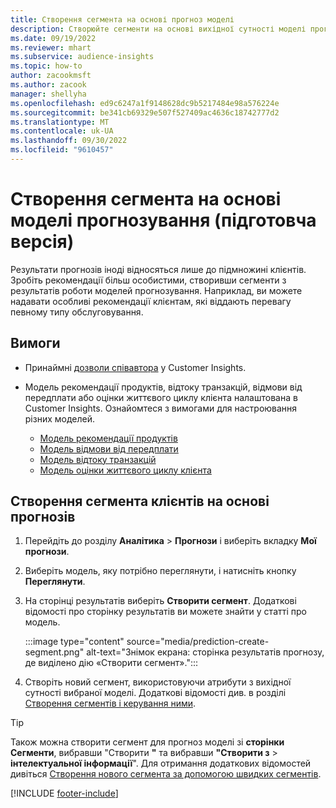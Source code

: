 ```yaml
---
title: Створення сегмента на основі прогноз моделі
description: Створюйте сегменти на основі вихідної сутності моделі прогнозування.
ms.date: 09/19/2022
ms.reviewer: mhart
ms.subservice: audience-insights
ms.topic: how-to
author: zacookmsft
ms.author: zacook
manager: shellyha
ms.openlocfilehash: ed9c6247a1f9148628dc9b5217484e98a576224e
ms.sourcegitcommit: be341cb69329e507f527409ac4636c18742777d2
ms.translationtype: MT
ms.contentlocale: uk-UA
ms.lasthandoff: 09/30/2022
ms.locfileid: "9610457"
---
```

# <a name="create-a-segment-based-on-a-prediction-model-preview"></a>Створення сегмента на основі моделі прогнозування (підготовча версія)

Результати прогнозів іноді відносяться лише до підмножині клієнтів. Зробіть рекомендації більш особистими, створивши сегменти з результатів роботи моделей прогнозування. Наприклад, ви можете надавати особливі рекомендації клієнтам, які віддають перевагу певному типу обслуговування.

## <a name="prerequisites"></a>Вимоги

- Принаймні [дозволи співавтора](permissions.md) у Customer Insights.

- Модель рекомендації продуктів, відтоку транзакцій, відмови від передплати або оцінки життєвого циклу клієнта налаштована в Customer Insights. Ознайомтеся з вимогами для настроювання різних моделей.

  - [Модель рекомендації продуктів](predict-product-recommendation.md)
  - [Модель відмови від передплати](predict-subscription-churn.md)
  - [Модель відтоку транзакцій](predict-transactional-churn.md)
  - [Модель оцінки життєвого циклу клієнта](predict-customer-lifetime-value.md)

## <a name="create-a-customer-segment-based-on-predictions"></a>Створення сегмента клієнтів на основі прогнозів

1. Перейдіть до розділу **Аналітика** > **Прогнози** і виберіть вкладку **Мої прогнози**.

1. Виберіть модель, яку потрібно переглянути, і натисніть кнопку **Переглянути**.

1. На сторінці результатів виберіть **Створити сегмент**. Додаткові відомості про сторінку результатів ви можете знайти у статті про модель.

   :::image type="content" source="media/prediction-create-segment.png" alt-text="Знімок екрана: сторінка результатів прогнозу, де виділено дію «Створити сегмент».":::

1. Створіть новий сегмент, використовуючи атрибути з вихідної сутності вибраної моделі. Додаткові відомості див. в розділі [Створення сегментів і керування ними](segments.md).

> [!TIP]
> Також можна створити сегмент для прогноз моделі зі **сторінки Сегменти**, вибравши "Створити **"** та вибравши **"Створити з** > **інтелектуальної інформації**". Для отримання додаткових відомостей дивіться [Створення нового сегмента за допомогою швидких сегментів](segment-quick.md).

[!INCLUDE [footer-include](includes/footer-banner.md)]
